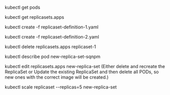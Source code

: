 
kubectl get pods

kubectl get replicasets.apps

kubectl create -f replicaset-definition-1.yaml 

kubectl create -f replicaset-definition-2.yaml 

kubectl delete replicasets.apps replicaset-1

kubectl describe pod new-replica-set-sqnpm

kubectl edit replicasets.apps new-replica-set (Either delete and recreate the ReplicaSet or Update the existing ReplicaSet and then delete all PODs, so new ones with the correct image will be created.)

kubectl scale replicaset --replicas=5 new-replica-set

